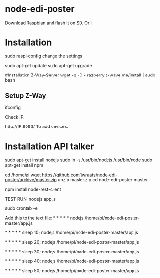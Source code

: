 # node-edi-poster


Download Raspbian and flash it on SD. Or i

# Installation
sudo raspi-config
change the settings

sudo apt-get update
sudo apt-get upgrade

#Installation Z-Way-Server
wget -q -O - razberry.z-wave.me/install | sudo bash

## Setup Z-Way
ifconfig

Check IP.

http://IP:8083/
To add devices.


# Installation API talker
sudo apt-get install nodejs
sudo ln -s /usr/bin/nodejs /usr/bin/node
sudo apt-get install npm

cd /home/pi
wget https://github.com/jwraats/node-edi-poster/archive/master.zip
unzip master.zip
cd node-edi-poster-master

npm install node-rest-client

TEST RUN:
nodejs app.js 

sudo crontab -e

Add this to the text file:
 \* * * * * nodejs /home/pi/node-edi-poster-master/app.js
 
 \* * * * * sleep 10; nodejs /home/pi/node-edi-poster-master/app.js
 
 \* * * * * sleep 20; nodejs /home/pi/node-edi-poster-master/app.js
 
 \* * * * * sleep 30; nodejs /home/pi/node-edi-poster-master/app.js
 
 \* * * * * sleep 40; nodejs /home/pi/node-edi-poster-master/app.js
 
 \* * * * * sleep 50; nodejs /home/pi/node-edi-poster-master/app.js
 

